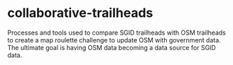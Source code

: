 # collaborative-trailheads
Processes and tools used to compare SGID trailheads with OSM trailheads to create a map roulette challenge to update OSM with government data. The ultimate goal is having OSM data becoming a data source for SGID data.
